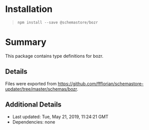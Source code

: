 # Installation
> `npm install --save @schemastore/bozr`

# Summary
This package contains type definitions for bozr.

## Details
Files were exported from https://github.com/ffflorian/schemastore-updater/tree/master/schemas/bozr.

## Additional Details
* Last updated: Tue, May 21, 2019, 11:24:21 GMT
* Dependencies: none
